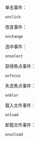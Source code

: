 单击事件：

```
onclick
```

改变事件：

```
onchange
```

选中事件：

```
onselect
```

获得焦点事件：

```
onfocus
```

失去焦点事件：

```
onblur
```

载入文件事件：

```
onload
```

卸载文件事件：

```
onunload
```


